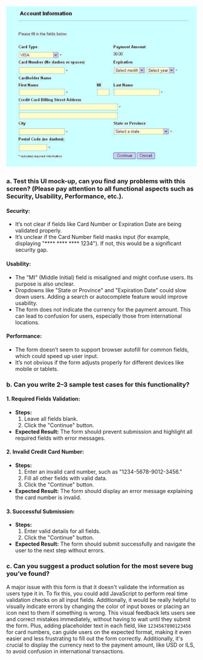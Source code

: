 ![UI Mock-up](UI_mock-up.png "UI Mock-up image")

### a. Test this UI mock-up, can you find any problems with this screen? (Please pay attention to all functional aspects such as Security, Usability, Performance, etc.).

#### **Security:**
- It’s not clear if fields like Card Number or Expiration Date are being validated properly.
- It’s unclear if the Card Number field masks input (for example, displaying "**** **** **** 1234"). If not, this would be a significant security gap.

#### **Usability:**
- The "MI" (Middle Initial) field is misaligned and might confuse users. Its purpose is also unclear.
- Dropdowns like "State or Province" and "Expiration Date" could slow down users. Adding a search or autocomplete feature would improve usability.
- The form does not indicate the currency for the payment amount. This can lead to confusion for users, especially those from international locations.

#### **Performance:**
-  The form doesn’t seem to support browser autofill for common fields, which could speed up user input.
- It’s not obvious if the form adjusts properly for different devices like mobile or tablets.

### b. Can you write 2–3 sample test cases for this functionality?

#### **1. Required Fields Validation:**
- **Steps:**
    1. Leave all fields blank.
    2. Click the "Continue" button.
- **Expected Result:** The form should prevent submission and highlight all required fields with error messages.

#### **2. Invalid Credit Card Number:**
- **Steps:**
    1. Enter an invalid card number, such as "1234-5678-9012-3456."
    2. Fill all other fields with valid data.
    3. Click the "Continue" button.
- **Expected Result:** The form should display an error message explaining the card number is invalid.

#### **3. Successful Submission:**
- **Steps:**
    1. Enter valid details for all fields.
    2. Click the "Continue" button.
- **Expected Result:** The form should submit successfully and navigate the user to the next step without errors.

### c. Can you suggest a product solution for the most severe bug you’ve found?
 A major issue with this form is that it doesn't validate the information as users type it in. To fix this, you could add JavaScript to perform real time validation checks on all input fields. Additionally, it would be really helpful to visually indicate errors by changing the color of input boxes or placing an icon next to them if something is wrong. This visual feedback lets users see and correct mistakes immediately, without having to wait until they submit the form. Plus, adding placeholder text in each field, like `1234567890123456` for card numbers, can guide users on the expected format, making it even easier and less frustrating to fill out the form correctly. 
 Additionally, it's crucial to display the currency next to the payment amount, like USD or ILS, to avoid confusion in international transactions.